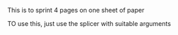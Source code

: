 This is to sprint 4 pages on one sheet of paper

TO use this, just use the splicer with suitable arguments
